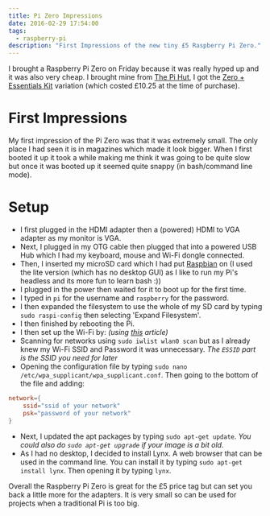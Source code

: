```yaml
---
title: Pi Zero Impressions
date: 2016-02-29 17:54:00
tags:
  - raspberry-pi
description: "First Impressions of the new tiny £5 Raspberry Pi Zero."
---
```

I brought a Raspberry Pi Zero on Friday because it was really hyped up and it was also very cheap. I brought mine from [The Pi Hut](http://thepihut.com/), I got the [Zero + Essentials Kit](http://thepihut.com/collections/raspberry-pi-zero/products/raspberry-pi-zero?variant=14062725188) variation (which costed £10.25 at the time of purchase).

# First Impressions
My first impression of the Pi Zero was that it was extremely small. The only place I had seen it is in magazines which made it look bigger. When I first booted it up it took a while making me think it was going to be quite slow but once it was booted up it seemed quite snappy (in bash/command line mode).

# Setup
* I first plugged in the HDMI adapter then a (powered) HDMI to VGA adapter as my monitor is VGA.
* Next, I plugged in my OTG cable then plugged that into a powered USB Hub which I had my keyboard, mouse and Wi-Fi dongle connected.
* Then, I inserted my microSD card which I had put [Raspbian](https://www.raspberrypi.org/downloads/raspbian/) on (I used the lite version (which has no desktop GUI) as I like to run my Pi's headless and its more fun to learn bash :))
* I plugged in the power then waited for it to boot up for the first time.
* I typed in `pi` for the username and `raspberry` for the password.
* I then expanded the filesystem to use the whole of my SD card by typing `sudo raspi-config` then selecting 'Expand Filesystem'.
* I then finished by rebooting the Pi.
* I then set up the Wi-Fi by: *(using [this](https://www.raspberrypi.org/documentation/configuration/wireless/wireless-cli.md) article)*
 * Scanning for networks using `sudo iwlist wlan0 scan` but as I already knew my Wi-Fi SSID and Password it was unnecessary. *The `ESSID` part is the SSID you need for later*
 * Opening the configuration file by typing `sudo nano /etc/wpa_supplicant/wpa_supplicant.conf`. Then going to the bottom of the file and adding:
```conf
network={
    ssid="ssid of your network"
    psk="password of your network"
}
```
* Next, I updated the apt packages by typing `sudo apt-get update`. *You could also do `sudo apt-get upgrade` if your image is a bit old.*
* As I had no desktop, I decided to install Lynx. A web browser that can be used in the command line. You can install it by typing `sudo apt-get install lynx`. Then opening it by typing `lynx`.

Overall the Raspberry Pi Zero is great for the £5 price tag but can set  you back a little more for the adapters. It is very small so can be used for projects when a traditional Pi is too big.